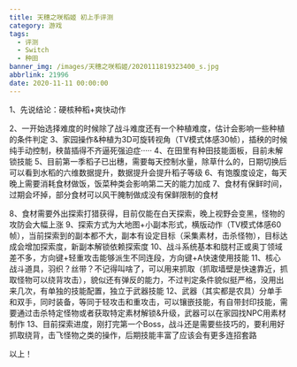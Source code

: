 ```yaml
---
title: 天穗之咲稻姬 初上手评测
category: 游戏
tags:
  - 评测
  - Switch
  - 种田
banner_img: /images/天穗之咲稻姬/2020111819323400_s.jpg
abbrlink: 21996
date: 2020-11-11 00:00:00
---
```


1、先说结论：硬核种稻+爽快动作

2、一开始选择难度的时候除了战斗难度还有一个种植难度，估计会影响一些种植的条件判定
3、家园操作&种植为3D可旋转视角（TV模式体感30帧），插秧的时候纯手动控制，秧苗插得不齐逼死强迫症·····
4、在田里有种田技能面板，目前未解锁技能
5、目前第一季稻子已出穗，需要每天控制水量，除草什么的，日期切换后可以看到水稻的六维数据提升，数据提升会提升稻子等级
6、有饱腹度设定，每天晚上需要消耗食材做饭，饭菜种类会影响第二天的能力加成
7、食材有保鲜时间，过期会坏掉，部分食材可以风干腌制做成没有保鲜限制的食材

8、食材需要外出探索打猎获得，目前仅能在白天探索，晚上视野会变黑，怪物的攻防会大幅上涨
9、探索方式为大地图+小副本形式，横版动作（TV模式体感60帧），当前探索到的副本都不大，副本有设定目标（采集素材，击杀怪物），目标达成会增加探索度，新副本解锁依赖探索度
10、战斗系统基本和胧村正或奥丁领域差不多，方向键+轻重攻击能够派生不同连段，方向键+A快速使用技能
11、核心战斗道具，羽织？丝带？不记得叫啥了，可以用来抓取（抓取墙壁是快速靠近，抓取怪物可以绕背攻击），貌似还有弹反的能力，不过判定条件貌似挺严格，没用出来几次，有单独的技能配置，独立于武器技能
12、武器（其实都是农具）分单手和双手，同时装备，等同于轻攻击和重攻击，可以镶嵌技能，有自带封印技能，需要通过击杀特定怪物或者获取特定素材解锁&升级，武器可以在家园找NPC用素材制作
13、目前探索进度，刚打完第一个Boss，战斗还是需要些技巧的，要利用好抓取绕背，击飞怪物之类的操作，后期技能丰富了应该会有更多连招套路

以上！
